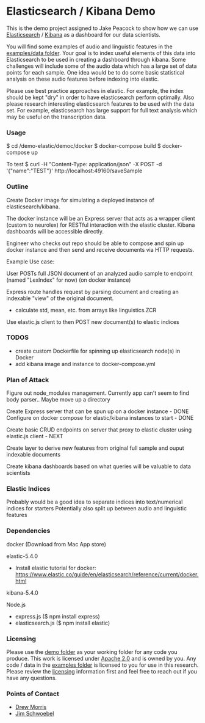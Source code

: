 # Elasticsearch / Kibana Demo

This is the demo project assigned to Jake Peacock to show how we can use [Elasticsearch](https://www.elastic.co/) / [Kibana](https://www.elastic.co/products/kibana) as a dashboard for our data scientists.

You will find some examples of audio and linguistic features in the [examples/data folder](./examples/data). Your goal is to index useful elements of this data into Elasticsearch to be used in creating a dashboard through kibana. Some challenges will include some of the audio data which has a large set of data points for each sample. One idea would be to do some basic statistical analysis on these audio features before indexing into elastic.

Please use best practice approaches in elastic. For example, the index should be kept "dry" in order to have elasticsearch perform optimally. Also please research interesting elasticsearch features to be used with the data set. For example, elasticsearch has large support for full text analysis which may be useful on the transcription data.

### Usage

$ cd /demo-elastic/democ/docker
$ docker-compose build
$ docker-compose up

To test
$ curl -H "Content-Type: application/json" -X POST -d '{"name":"TEST"}' http://localhost:49160/saveSample

### Outline

Create Docker image for simulating a deployed instance of elasticsearch/kibana. 

The docker instance will be an Express server that acts as a wrapper client (custom to neurolex) for RESTful interaction
with the elastic cluster. Kibana dashboards will be accessible directly.

Engineer who checks out repo should be able to compose and spin up docker instance and then send and receive documents 
via HTTP requests.

Example Use case:

User POSTs full JSON document of an analyzed audio sample to endpoint (named "LexIndex" for now) (on docker instance)

Express route handles request by parsing document and creating an indexable "view" of the original document.
- calculate std, mean, etc. from arrays like linguistics.ZCR

Use elastic.js client to then POST new document(s) to elastic indices

### TODOS

- create custom Dockerfile for spinning up elasticsearch node(s) in Docker
- add kibana image and instance to docker-compose.yml


### Plan of Attack

Figure out node_modules management. Currently app can't seem to find body parser.. Maybe move up a directory

Create Express server that can be spun up on a docker instance - DONE
Configure on docker compose for elastic/kibana instances to start - DONE

Create basic CRUD endpoints on server that proxy to elastic cluster using elastic.js client - NEXT

Create layer to derive new features from original full sample and ouput indexable documents

Create kibana dashboards based on what queries will be valuable to data scientists 


### Elastic Indices

Probably would be a good idea to separate indices into text/numerical indices for starters
Potentially also split up between audio and linguistic features


### Dependencies

docker (Download from Mac App store)

elastic-5.4.0

- Install elastic tutorial for docker: https://www.elastic.co/guide/en/elasticsearch/reference/current/docker.html

kibana-5.4.0

Node.js
- express.js ($ npm install express)
- elasticsearch.js ($ npm install elastic)



### Licensing

Please use the [demo folder](./demo/) as your working folder for any code you produce. This work is licensed under [Apache 2.0](./demo/LICENSE) and is owned by you. Any code / data in the [examples folder](./examples/) is licensed to you for use in this research. Please review the [licensing](./examples/LICENSE) information first and feel free to reach out if you have any questions.

### Points of Contact
- [Drew Morris](mailto:drew@neurolex.co)
- [Jim Schwoebel](mailto:jim@neurolex.co)